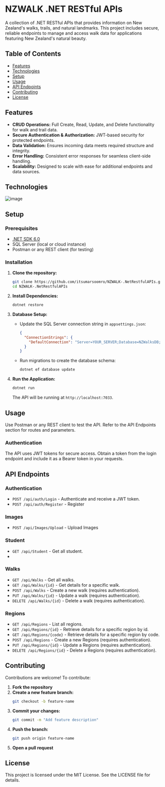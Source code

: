 # NZWALK .NET RESTful APIs

A collection of .NET RESTful APIs that provides information on New Zealand's walks, trails, and natural landmarks. This project includes secure, reliable endpoints to manage and access walk data for applications featuring New Zealand's natural beauty.

## Table of Contents

- [Features](#features)
- [Technologies](#technologies)
- [Setup](#setup)
- [Usage](#usage)
- [API Endpoints](#api-endpoints)
- [Contributing](#contributing)
- [License](#license)

## Features

- **CRUD Operations:** Full Create, Read, Update, and Delete functionality for walk and trail data.
- **Secure Authentication & Authorization:** JWT-based security for protected endpoints.
- **Data Validation:** Ensures incoming data meets required structure and integrity.
- **Error Handling:** Consistent error responses for seamless client-side handling.
- **Scalability:** Designed to scale with ease for additional endpoints and data sources.

## Technologies

![image](https://github.com/user-attachments/assets/9851c864-4135-41d6-8df5-698fe819bed7)

## Setup

### Prerequisites

- [.NET SDK 6.0](https://dotnet.microsoft.com/download/dotnet/6.0)
- SQL Server (local or cloud instance)
- Postman or any REST client (for testing)

### Installation

1. **Clone the repository:**
   ```bash
   git clone https://github.com/itsumarsoomro/NZWALK-.NetRestfulAPIs.git
   cd NZWALK-.NetRestfulAPIs
   ```

2. **Install Dependencies:**
   ```bash
   dotnet restore
   ```

3. **Database Setup:**
   * Update the SQL Server connection string in `appsettings.json`:
     ```json
     {
       "ConnectionStrings": {
         "DefaultConnection": "Server=YOUR_SERVER;Database=NZWalksDB;Trusted_Connection=True;"
       }
     }
     ```
   * Run migrations to create the database schema:
     ```bash
     dotnet ef database update
     ```

4. **Run the Application:**
   ```bash
   dotnet run
   ```
   The API will be running at `http://localhost:7033`.

## Usage

Use Postman or any REST client to test the API. Refer to the API Endpoints section for routes and parameters.

### Authentication

The API uses JWT tokens for secure access. Obtain a token from the login endpoint and include it as a Bearer token in your requests.

## API Endpoints

### Authentication
* `POST /api/auth/Login` - Authenticate and receive a JWT token.
* `POST /api/auth/Register` - Register

### Images
* `POST /api/Images/Upload` - Upload Images

### Student
* `GET /api/Student` - Get all student.
* 
### Walks
* `GET /api/Walks` - Get all walks.
* `GET /api/Walks/{id}` - Get details for a specific walk.
* `POST /api/Walks` - Create a new walk (requires authentication).
* `PUT /api/Walks/{id}` - Update a walk (requires authentication).
* `DELETE /api/Walks/{id}` - Delete a walk (requires authentication).

### Regions
* `GET /api/Regions` - List all regions.
* `GET /api/Regions/{id}` - Retrieve details for a specific region by id.
* `GET /api/Regions/{code}` - Retrieve details for a specific region by code.
* `POST /api/Regions` - Create a new Regions (requires authentication).
* `PUT /api/Regions/{id}` - Update a Regions (requires authentication).
* `DELETE /api/Regions/{id}` - Delete a Regions (requires authentication).

## Contributing

Contributions are welcome! To contribute:

1. **Fork the repository**
2. **Create a new feature branch:**
   ```bash
   git checkout -b feature-name
   ```
3. **Commit your changes:**
   ```bash
   git commit -m "Add feature description"
   ```
4. **Push the branch:**
   ```bash
   git push origin feature-name
   ```
5. **Open a pull request**

## License

This project is licensed under the MIT License. See the LICENSE file for details.
